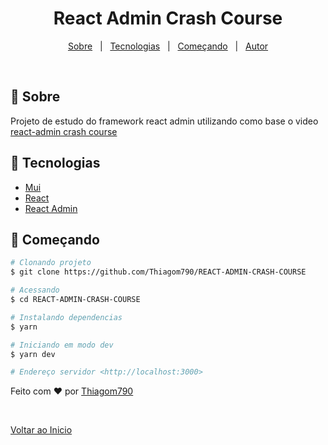 <h1 align="center">React Admin Crash Course</h1>

<p align="center">
  <a href="#dart-about">Sobre</a> &#xa0; | &#xa0; 
  <a href="#rocket-technologies">Tecnologias</a> &#xa0; | &#xa0;
  <a href="#checkered_flag-starting">Começando</a> &#xa0; | &#xa0;
  <a href="https://github.com/Thiagom790" target="_blank">Autor</a>
</p>

<br>

## :dart: Sobre ##

Projeto de estudo do framework react admin utilizando como base o video [react-admin crash course](https://www.youtube.com/watch?v=HRmdj-HpJyE)

## :rocket: Tecnologias ##

- [Mui](https://mui.com/)
- [React](https://pt-br.reactjs.org/)
- [React Admin](https://marmelab.com/react-admin/)

## :checkered_flag: Começando ##

```bash
# Clonando projeto
$ git clone https://github.com/Thiagom790/REACT-ADMIN-CRASH-COURSE

# Acessando
$ cd REACT-ADMIN-CRASH-COURSE

# Instalando dependencias
$ yarn

# Iniciando em modo dev
$ yarn dev

# Endereço servidor <http://localhost:3000>
```

Feito com :heart: por <a href="https://github.com/Thiagom790" target="_blank">Thiagom790</a>

&#xa0;

<a href="#top">Voltar ao Inicio</a>
